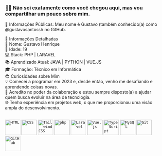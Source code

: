 ### 👋😉  Não sei exatamente como você chegou aqui, mas vou compartilhar um pouco sobre mim. </br>

🌟 Informações Públicas: 
Meu nome é Gustavo (também conhecido(a) como @gustavosantossh no GitHub. </br>

📝 Informações Detalhadas </br>
👤 Nome: Gustavo Henrique </br>
🎂 Idade: 19 </br>
💻 Stack: PHP | LARAVEL </br>
📚 Aprendizado Atual: JAVA | PYTHON | VUE.JS </br>
🎓 Formação: Técnico em Informática </br>
😎 Curiosidades sobre Mim </br>
💡 Comecei a programar em 2023 e, desde então, venho me desafiando e aprendendo coisas novas. </br>
🤗 Acredito no poder da colaboração e estou sempre disposto(a) a ajudar quem busca evoluir na área de tecnologia. </br>
🌐 Tenho experiência em projetos web, o que me proporcionou uma visão ampla do desenvolvimento. </br>

</br>

<div>
	<code><img width="50" src="https://raw.githubusercontent.com/marwin1991/profile-technology-icons/refs/heads/main/icons/html.png" alt="HTML" title="HTML"/></code>
	<code><img width="50" src="https://raw.githubusercontent.com/marwin1991/profile-technology-icons/refs/heads/main/icons/css.png" alt="CSS" title="CSS"/></code>
	<code><img width="50" src="https://raw.githubusercontent.com/marwin1991/profile-technology-icons/refs/heads/main/icons/tailwind_css.png" alt="Tailwind CSS" title="Tailwind CSS"/></code>
	<code><img width="50" src="https://raw.githubusercontent.com/marwin1991/profile-technology-icons/refs/heads/main/icons/php.png" alt="php" title="php"/></code>
	<code><img width="50" src="https://raw.githubusercontent.com/marwin1991/profile-technology-icons/refs/heads/main/icons/laravel.png" alt="Laravel" title="Laravel"/></code>
	<code><img width="50" src="https://raw.githubusercontent.com/marwin1991/profile-technology-icons/refs/heads/main/icons/vue_js.png" alt="Vue.js" title="Vue.js"/></code>
	<code><img width="50" src="https://raw.githubusercontent.com/marwin1991/profile-technology-icons/refs/heads/main/icons/typescript.png" alt="TypeScript" title="TypeScript"/></code>
	<code><img width="50" src="https://raw.githubusercontent.com/marwin1991/profile-technology-icons/refs/heads/main/icons/mysql.png" alt="MySQL" title="MySQL"/></code>
	<code><img width="50" src="https://raw.githubusercontent.com/marwin1991/profile-technology-icons/refs/heads/main/icons/git.png" alt="Git" title="Git"/></code>
	<code><img width="50" src="https://raw.githubusercontent.com/marwin1991/profile-technology-icons/refs/heads/main/icons/github.png" alt="GitHub" title="GitHub"/></code>
</div>
